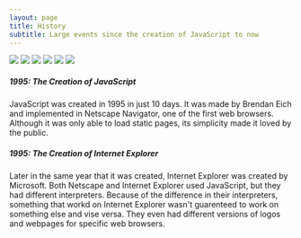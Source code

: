 ```yaml
---
layout: page
title: History
subtitle: Large events since the creation of JavaScript to now
---
```


<img src="https://malikyereynolds.github.io/english/assets/img/avatar-icon.png" max-height="50px">
<img src="https://malikyereynolds.github.io/english/assets/img/500px-IE_1_logo.png" max-height="50px">
<img src="https://malikyereynolds.github.io/english/assets/img/Macromedia_Flash_6_icon.png" max-height="50px">
<img src="https://malikyereynolds.github.io/english/assets/img/Netscape_icon.png" max-height="50px">
<img src="https://malikyereynolds.github.io/english/assets/img/Node.js-Logo.wine.png" max-height="50px">
<img src="https://malikyereynolds.github.io/english/assets/img/Typescript_logo_2020.svg.png" max-height="50px">


##### 1995: The Creation of JavaScript

JavaScript was created in 1995 in just 10 days. It was made by Brendan Eich and implemented in Netscape Navigator, one of the first web browsers. Although it was only able to load static pages, its simplicity made it loved by the public.

##### 1995: The Creation of Internet Explorer

Later in the same year that it was created, Internet Explorer was created by Microsoft. Both Netscape and Internet Explorer used JavaScript, but they had different interpreters. Because of the difference in their interpreters, something that workd on Internet Explorer wasn't guarenteed to work on something else and vise versa. They even had different versions of logos and webpages for specific web browsers.
